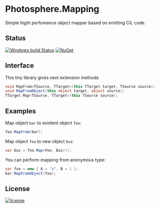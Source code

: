 # Photosphere.Mapping
Simple hight perfomance object mapper based on emitting CIL code.

## Status
[![Windows build Status](https://ci.appveyor.com/api/projects/status/github/sunloving/photosphere-mapping?retina=true&svg=true)](https://ci.appveyor.com/project/sunloving/photosphere-mapping)
[![NuGet](https://img.shields.io/nuget/v/Photosphere.Mapping.svg?maxAge=2592000)](https://www.nuget.org/packages/Photosphere.Mapping/)

## Interface
This tiny library gives next extension methods
``` C#
void MapFrom<TSource, TTarget>(this TTarget target, TSource source);    // Map from existent object to another one
void MapFromObject(this object target, object source);                  // Map from existent object to another one
TTarget Map<TSource, TTarget>(this TSource source);                     // Map from existent object to new object
```

## Examples
Map object `bar` to existent object `foo`:
``` C#
foo.MapFrom(bar);
```
Map object `foo` to new object `buz`:
``` C#
var buz = foo.Map<Foo, Buz>();
```
You can perform mapping from anonymous type:
``` C#
var foo = new { A = "a", B = 1 };
bar.MapFromObject(foo);
```

## License
[![license](https://img.shields.io/github/license/mashape/apistatus.svg?maxAge=2592000)](https://github.com/sunloving/photosphere-mapping/blob/master/LICENSE)

